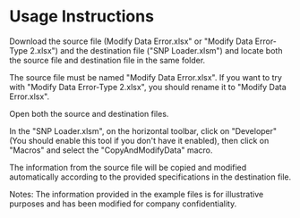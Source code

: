 # Usage Instructions

Download the source file (Modify Data Error.xlsx" or "Modify Data Error-Type 2.xlsx") and the destination file ("SNP Loader.xlsm") and locate both the source file and destination file in the same folder.

The source file must be named "Modify Data Error.xlsx". If you want to try with "Modify Data Error-Type 2.xlsx", you should rename it to "Modify Data Error.xlsx".

Open both the source and destination files.

In the "SNP Loader.xlsm", on the horizontal toolbar, click on "Developer" (You should enable this tool if you don't have it enabled), then click on "Macros" and select the "CopyAndModifyData" macro.

The information from the source file will be copied and modified automatically according to the provided specifications in the destination file.

Notes: The information provided in the example files is for illustrative purposes and has been modified for company confidentiality.
